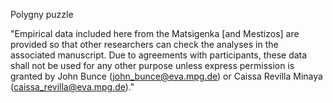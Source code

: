 Polygny puzzle 

"Empirical data included here from the Matsigenka [and Mestizos] are provided so that other researchers can check the analyses in the associated manuscript. Due to agreements with participants, these data shall not be used for any other purpose unless express permission is granted by John Bunce (john_bunce@eva.mpg.de) or Caissa Revilla Minaya (caissa_revilla@eva.mpg.de)."
